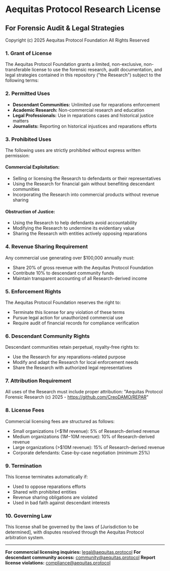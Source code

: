 # Aequitas Protocol Research License
## For Forensic Audit & Legal Strategies

Copyright (c) 2025 Aequitas Protocol Foundation
All Rights Reserved

### 1. Grant of License
The Aequitas Protocol Foundation grants a limited, non-exclusive, non-transferable license 
to use the forensic research, audit documentation, and legal strategies contained in this 
repository ("the Research") subject to the following terms:

### 2. Permitted Uses
- **Descendant Communities:** Unlimited use for reparations enforcement
- **Academic Research:** Non-commercial research and education
- **Legal Professionals:** Use in reparations cases and historical justice matters
- **Journalists:** Reporting on historical injustices and reparations efforts

### 3. Prohibited Uses
The following uses are strictly prohibited without express written permission:

#### Commercial Exploitation:
- Selling or licensing the Research to defendants or their representatives
- Using the Research for financial gain without benefiting descendant communities
- Incorporating the Research into commercial products without revenue sharing

#### Obstruction of Justice:
- Using the Research to help defendants avoid accountability
- Modifying the Research to undermine its evidentiary value
- Sharing the Research with entities actively opposing reparations

### 4. Revenue Sharing Requirement
Any commercial use generating over $100,000 annually must:
- Share 20% of gross revenue with the Aequitas Protocol Foundation
- Contribute 10% to descendant community funds
- Maintain transparent accounting of all Research-derived income

### 5. Enforcement Rights
The Aequitas Protocol Foundation reserves the right to:
- Terminate this license for any violation of these terms
- Pursue legal action for unauthorized commercial use
- Require audit of financial records for compliance verification

### 6. Descendant Community Rights
Descendant communities retain perpetual, royalty-free rights to:
- Use the Research for any reparations-related purpose
- Modify and adapt the Research for local enforcement needs
- Share the Research with authorized legal representatives

### 7. Attribution Requirement
All uses of the Research must include proper attribution:
"Aequitas Protocol Forensic Research (c) 2025 - https://github.com/CreoDAMO/REPAR"

### 8. License Fees
Commercial licensing fees are structured as follows:
- Small organizations (<$1M revenue): 5% of Research-derived revenue
- Medium organizations ($1M-$10M revenue): 10% of Research-derived revenue  
- Large organizations (>$10M revenue): 15% of Research-derived revenue
- Corporate defendants: Case-by-case negotiation (minimum 25%)

### 9. Termination
This license terminates automatically if:
- Used to oppose reparations efforts
- Shared with prohibited entities
- Revenue sharing obligations are violated
- Used in bad faith against descendant interests

### 10. Governing Law
This license shall be governed by the laws of [Jurisdiction to be determined], 
with disputes resolved through the Aequitas Protocol arbitration system.

---

**For commercial licensing inquiries:** legal@aequitas.protocol
**For descendant community access:** community@aequitas.protocol
**Report license violations:** compliance@aequitas.protocol
